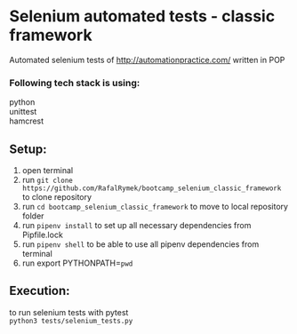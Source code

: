 # Selenium automated tests - classic framework

Automated selenium tests of http://automationpractice.com/ written in POP

### Following tech stack is using:

python  
unittest  
hamcrest 

## Setup:  
1. open terminal
2. run `git clone https://github.com/RafalRymek/bootcamp_selenium_classic_framework` to clone repository 
3. run `cd bootcamp_selenium_classic_framework` to move to local repository folder
4. run `pipenv install` to set up all necessary dependencies from Pipfile.lock
5. run `pipenv shell` to be able to use all pipenv dependencies from terminal
6. run export PYTHONPATH=`pwd`

## Execution:

to run selenium tests with pytest  
`python3 tests/selenium_tests.py`
